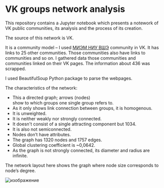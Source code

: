 # VK groups network analysis

This repository contains a Jupyter notebook which presents a notework of VK public communities, its analysis and the process of its creation.

The source of this network is VK.

It is a community model – I used [МИЭМ НИУ ВШЭ](https://vk.com/miem_hse) community in VK. It has links to 25 other communities. Those communities also have links to communities and so on. I gathered data those communities and communities linked on their VK pages. The information about 436 was scrapped.

I used BeautifulSoup Python package to parse the webpages.

The characteristics of the network:

- This a directed graph; arrows (nodes) show to which groups one single group refers to.
- As it only shows link connection between groups, it is homogenous.
- It is unweighted.
- It is neither weakly nor strongly connected.
- It doesn't consist of a single attracting component but 1034.
- It is also not semiconnected.
- Nodes don’t have attributes.
- The graph has 1320 nodes and 1757 edges.
- Global clustering coefficient is ~0,0642.
- As the graph is not strongly connected, its diameter and radius are infinite.


The network layout here shows the graph where node size corresponds to node’s degree.

![изображение](https://user-images.githubusercontent.com/55365753/232055801-9eef2dca-0fc9-48ca-853f-b2ff75826a83.png)
